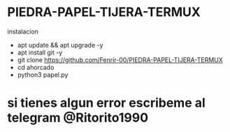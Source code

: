 # PIEDRA-PAPEL-TIJERA-TERMUX
instalacion
* apt update && apt upgrade -y
* apt install git -y
* git clone https://github.com/Fenrir-00/PIEDRA-PAPEL-TIJERA-TERMUX
* cd ahorcado
* python3 papel.py

# si tienes algun error escribeme al telegram @Ritorito1990
